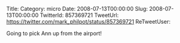 Title: 
Category: micro
Date: 2008-07-13T00:00:00
Slug: 2008-07-13T00:00:00
TwitterId: 857369721
TweetUrl: https://twitter.com/mark_philpot/status/857369721
ReTweetUser: 

Going to pick Ann up from the airport!